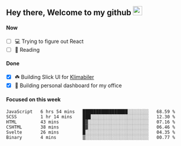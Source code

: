## Hey there, Welcome to my github <img src="https://media.giphy.com/media/hvRJCLFzcasrR4ia7z/giphy.gif" width="25px">

#### Now
- [ ] 💻 Trying to figure out React
- [ ] 📕 Reading

#### Done
- [x] ☘️ Building Slick UI for [Klimabiler](https://klimabiler.dk)
- [x] 🚀 Building personal dashboard for my office
 
 #### Focused on this week
<!--START_SECTION:waka-->

```text
JavaScript   6 hrs 54 mins   █████████████████░░░░░░░░   68.59 %
SCSS         1 hr 14 mins    ███░░░░░░░░░░░░░░░░░░░░░░   12.30 %
HTML         43 mins         █▓░░░░░░░░░░░░░░░░░░░░░░░   07.16 %
CSHTML       38 mins         █▓░░░░░░░░░░░░░░░░░░░░░░░   06.46 %
Svelte       26 mins         █░░░░░░░░░░░░░░░░░░░░░░░░   04.35 %
Binary       4 mins          ▒░░░░░░░░░░░░░░░░░░░░░░░░   00.77 %
```

<!--END_SECTION:waka-->

